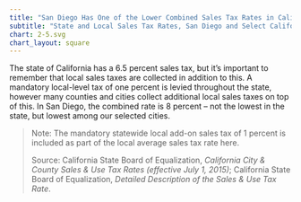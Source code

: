 ```yaml
---
title: "San Diego Has One of the Lower Combined Sales Tax Rates in California"
subtitle: "State and Local Sales Tax Rates, San Diego and Select California Cities (effective July 1, 2015)"
chart: 2-5.svg
chart_layout: square
---
```

The state of California has a 6.5 percent sales tax, but it’s important to remember that local sales taxes are collected in addition to this. A mandatory local-level tax of one percent is levied throughout the state, however many counties and cities collect additional local sales taxes on top of this. In San Diego, the combined rate is 8 percent – not the lowest in the state, but lowest among our selected cities.

> Note: The mandatory statewide local add-on sales tax of 1 percent is included as part of the local average sales tax rate here.
>
> Source: California State Board of Equalization, *California City & County Sales & Use Tax Rates (effective July 1, 2015)*; California State Board of Equalization, *Detailed Description of the Sales & Use Tax Rate*.
